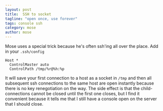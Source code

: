 ```yaml
---
layout: post
title:  SSH to socket
tagline: "open once, use forever"
tags: console ssh
category: mose
author: mose
---
```

Mose uses a special trick because he's often ssh'ing all over the place. Add in your `.ssh/config`

    Host *
      ControlMaster auto
      ControlPath /tmp/%r@%h:%p

It will save your first connection to a host as a socket in `/tmp` and then all subsequent ssh connections to the same host are open instantly because there is no key renegotiation on the way. The side effect is that the child-connections cannot be closed until the first one closes, but I find it convenient because it tells me that I still have a console open on the server that I should close.
